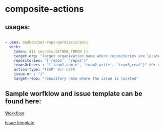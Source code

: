 # composite-actions

## usages:

```yaml

- uses: madkoo/set-repo-permissions@v1
  with:
    token: ${{ secrets.GITHUB_TOKEN }}
    target-org: "Target organization name where repositories are located" 
    repositories: "['repo1', 'repo2']"
    teamsOrUsers : "['team1,admin', 'team2,write', 'team3,read'}" #Or users : "{'user1,admin', 'user2,write', 'user3,read']"
    action-type: "TEAM" #or USER
    issue-nr : "1"
    target-repo: "repository name where the issue is located"

```

## Sample worfklow and issue template can be found here:

[Workflow](./samples/sample_issue_template.yml)

[Issue template](./samples/sample_issue_template.md)